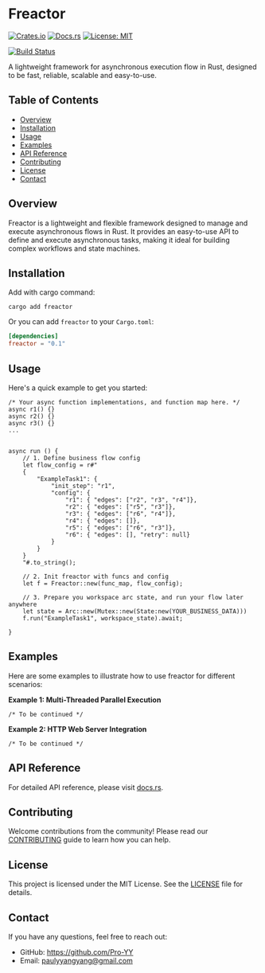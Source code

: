 # Freactor

[![Crates.io](https://img.shields.io/crates/v/freactor?logo=rust)](https://crates.io/crates/freactor)
[![Docs.rs](https://img.shields.io/badge/docs.rs-docs-blue?logo=docs.rs)](https://docs.rs/freactor/latest/freactor/)
[![License: MIT](https://img.shields.io/badge/License-MIT-yellow.svg)](https://opensource.org/licenses/MIT)
<!-- old docs(passing) badge
[![docs.rs](https://docs.rs/freactor/badge.svg)](https://docs.rs/freactor)
-->
[![Build Status](https://github.com/Pro-YY/freactor-rs/actions/workflows/ci.yml/badge.svg)](https://github.com/Pro-YY/freactor-rs/actions/workflows/ci.yml)

A lightweight framework for asynchronous execution flow in Rust, designed to be fast, reliable, scalable and easy-to-use.


## Table of Contents

- [Overview](#overview)
- [Installation](#installation)
- [Usage](#usage)
- [Examples](#examples)
- [API Reference](#api-reference)
- [Contributing](#contributing)
- [License](#license)
- [Contact](#contact)

## Overview

Freactor is a lightweight and flexible framework designed to manage and execute asynchronous flows in Rust. It provides an easy-to-use API to define and execute asynchronous tasks, making it ideal for building complex workflows and state machines.

## Installation

Add with cargo command:
```
cargo add freactor
```

Or you can add `freactor` to your `Cargo.toml`:
```toml
[dependencies]
freactor = "0.1"
```

## Usage

Here's a quick example to get you started:
```
/* Your async function implementations, and function map here. */
async r1() {}
async r2() {}
async r3() {}
...


async run () {
    // 1. Define business flow config 
    let flow_config = r#"
    {
        "ExampleTask1": {
            "init_step": "r1",
            "config": {
                "r1": { "edges": ["r2", "r3", "r4"]},
                "r2": { "edges": ["r5", "r3"]},
                "r3": { "edges": ["r6", "r4"]},
                "r4": { "edges": []},
                "r5": { "edges": ["r6", "r3"]},
                "r6": { "edges": [], "retry": null}
            }
        }
    }
    "#.to_string();

    // 2. Init freactor with funcs and config    
    let f = Freactor::new(func_map, flow_config);

    // 3. Prepare you workspace arc state, and run your flow later anywhere
    let state = Arc::new(Mutex::new(State:new(YOUR_BUSINESS_DATA)))
    f.run("ExampleTask1", workspace_state).await;

}
```

## Examples

Here are some examples to illustrate how to use freactor for different scenarios:

**Example 1: Multi-Threaded Parallel Execution**
```
/* To be continued */
```

**Example 2: HTTP Web Server Integration**
```
/* To be continued */
```


## API Reference

For detailed API reference, please visit [docs.rs](https://docs.rs/freactor/latest/freactor/).

## Contributing

Welcome contributions from the community! Please read our [CONTRIBUTING](CONTRIBUTING.md) guide to learn how you can help.

## License

This project is licensed under the MIT License. See the [LICENSE](LICENSE) file for details.

## Contact

If you have any questions, feel free to reach out:

- GitHub: https://github.com/Pro-YY
- Email: paulyyangyang@gmail.com
